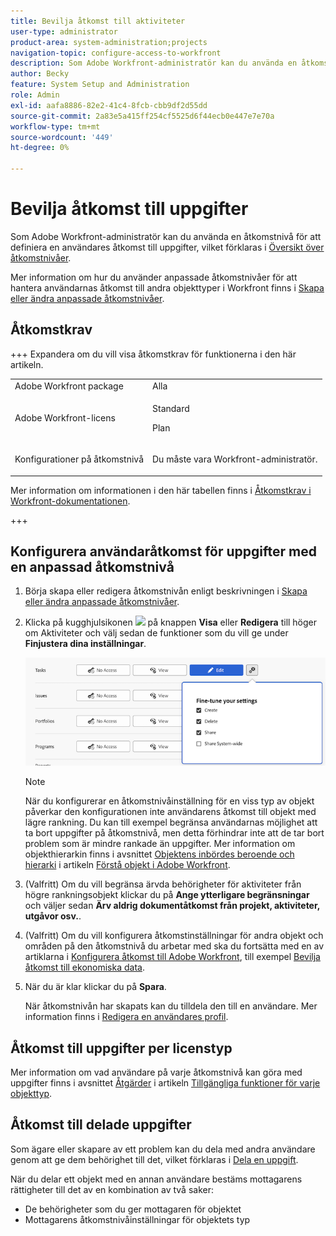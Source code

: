 ```yaml
---
title: Bevilja åtkomst till aktiviteter
user-type: administrator
product-area: system-administration;projects
navigation-topic: configure-access-to-workfront
description: Som Adobe Workfront-administratör kan du använda en åtkomstnivå för att definiera en användares åtkomst till uppgifter i Workfront.
author: Becky
feature: System Setup and Administration
role: Admin
exl-id: aafa8886-82e2-41c4-8fcb-cbb9df2d55dd
source-git-commit: 2a83e5a415ff254cf5525d6f44ecb0e447e7e70a
workflow-type: tm+mt
source-wordcount: '449'
ht-degree: 0%

---
```


# Bevilja åtkomst till uppgifter

Som Adobe Workfront-administratör kan du använda en åtkomstnivå för att definiera en användares åtkomst till uppgifter, vilket förklaras i [Översikt över åtkomstnivåer](../../../administration-and-setup/add-users/access-levels-and-object-permissions/access-levels-overview.md).

Mer information om hur du använder anpassade åtkomstnivåer för att hantera användarnas åtkomst till andra objekttyper i Workfront finns i [Skapa eller ändra anpassade åtkomstnivåer](../../../administration-and-setup/add-users/configure-and-grant-access/create-modify-access-levels.md).

## Åtkomstkrav

+++ Expandera om du vill visa åtkomstkrav för funktionerna i den här artikeln.

<table style="table-layout:auto"> 
 <col> 
 <col> 
 <tbody> 
  <tr> 
   <td role="rowheader">Adobe Workfront package</td> 
   <td>Alla</td> 
  </tr> 
  <tr> 
   <td role="rowheader">Adobe Workfront-licens</td> 
   <td><p>Standard</p>
   <p>Plan</p></td> 
  </tr> 
  <tr> 
   <td role="rowheader">Konfigurationer på åtkomstnivå</td> 
   <td> <p>Du måste vara Workfront-administratör.</p> </td> 
  </tr> 
 </tbody> 
</table>

Mer information om informationen i den här tabellen finns i [Åtkomstkrav i Workfront-dokumentationen](/help/quicksilver/administration-and-setup/add-users/access-levels-and-object-permissions/access-level-requirements-in-documentation.md).

+++

## Konfigurera användaråtkomst för uppgifter med en anpassad åtkomstnivå

1. Börja skapa eller redigera åtkomstnivån enligt beskrivningen i [Skapa eller ändra anpassade åtkomstnivåer](../../../administration-and-setup/add-users/configure-and-grant-access/create-modify-access-levels.md).
1. Klicka på kugghjulsikonen ![](assets/gear-icon-settings.png) på knappen **Visa** eller **Redigera** till höger om Aktiviteter och välj sedan de funktioner som du vill ge under **Finjustera dina inställningar**.

   ![finjustera aktivitetsinställningarna](assets/fine-tune-tasks.png)

   >[!NOTE]
   >
   >När du konfigurerar en åtkomstnivåinställning för en viss typ av objekt påverkar den konfigurationen inte användarens åtkomst till objekt med lägre rankning. Du kan till exempel begränsa användarnas möjlighet att ta bort uppgifter på åtkomstnivå, men detta förhindrar inte att de tar bort problem som är mindre rankade än uppgifter. Mer information om objekthierarkin finns i avsnittet [Objektens inbördes beroende och hierarki](../../../workfront-basics/navigate-workfront/workfront-navigation/understand-objects.md#understanding-interdependency-and-hierarchy-of-objects) i artikeln [Förstå objekt i Adobe Workfront](../../../workfront-basics/navigate-workfront/workfront-navigation/understand-objects.md).

1. (Valfritt) Om du vill begränsa ärvda behörigheter för aktiviteter från högre rankningsobjekt klickar du på **Ange ytterligare begränsningar** och väljer sedan **Ärv aldrig dokumentåtkomst från projekt, aktiviteter, utgåvor osv.**.

1. (Valfritt) Om du vill konfigurera åtkomstinställningar för andra objekt och områden på den åtkomstnivå du arbetar med ska du fortsätta med en av artiklarna i [Konfigurera åtkomst till Adobe Workfront](../../../administration-and-setup/add-users/configure-and-grant-access/configure-access.md), till exempel [Bevilja åtkomst till ekonomiska data](../../../administration-and-setup/add-users/configure-and-grant-access/grant-access-financial.md).
1. När du är klar klickar du på **Spara**.

   När åtkomstnivån har skapats kan du tilldela den till en användare. Mer information finns i [Redigera en användares profil](../../../administration-and-setup/add-users/create-and-manage-users/edit-a-users-profile.md).

## Åtkomst till uppgifter per licenstyp

Mer information om vad användare på varje åtkomstnivå kan göra med uppgifter finns i avsnittet [Åtgärder](../../../administration-and-setup/add-users/access-levels-and-object-permissions/functionality-available-for-each-object-type.md#tasks) i artikeln [Tillgängliga funktioner för varje objekttyp](../../../administration-and-setup/add-users/access-levels-and-object-permissions/functionality-available-for-each-object-type.md).

## Åtkomst till delade uppgifter

Som ägare eller skapare av ett problem kan du dela med andra användare genom att ge dem behörighet till det, vilket förklaras i [Dela en uppgift](../../../workfront-basics/grant-and-request-access-to-objects/share-a-task.md).

<!--
<div data-mc-conditions="QuicksilverOrClassic.Draft mode">
<p>If you make changes here, make them also in the "Grant access to" articles where this snippet had to be converted to text:</p>
<p>* reports, dashboards, and calendars</p>
<p>* financial data</p>
<p>* issue</p>
</div>
-->

När du delar ett objekt med en annan användare bestäms mottagarens rättigheter till det av en kombination av två saker:

* De behörigheter som du ger mottagaren för objektet
* Mottagarens åtkomstnivåinställningar för objektets typ

